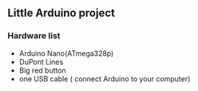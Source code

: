 ## Little Arduino project

### Hardware list

* Arduino Nano(ATmega328p)
* DuPont Lines
* Big red button
* one USB cable ( connect Arduino to your computer)

